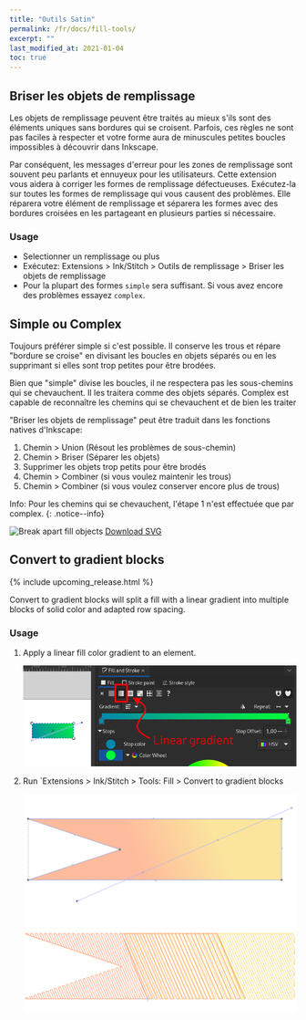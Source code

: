 ```yaml
---
title: "Outils Satin"
permalink: /fr/docs/fill-tools/
excerpt: ""
last_modified_at: 2021-01-04
toc: true
---
```

## Briser les objets de remplissage

Les objets de remplissage peuvent être traités au mieux s'ils sont des éléments uniques sans bordures qui se croisent. Parfois, ces règles ne sont pas faciles à respecter et votre forme aura de minuscules petites boucles impossibles à découvrir dans Inkscape.

Par conséquent, les messages d'erreur pour les zones de remplissage sont souvent peu parlants et ennuyeux pour les utilisateurs. Cette extension vous aidera à corriger les formes de remplissage défectueuses. Exécutez-la sur toutes les formes de remplissage qui vous causent des problèmes. Elle réparera votre élément de remplissage et séparera les formes avec des bordures croisées en les partageant en plusieurs parties si nécessaire.


### Usage

* Selectionner un remplissage ou plus
* Exécutez: Extensions > Ink/Stitch  > Outils de remplissage > Briser les objets de remplissage
* Pour la plupart des formes `simple` sera suffisant. Si vous avez encore des problèmes essayez `complex`.

## Simple ou Complex

Toujours préférer simple si c'est possible. Il conserve les trous et répare "bordure se croise" en divisant les boucles en objets séparés ou en les supprimant si elles sont trop petites pour être brodées.

Bien que "simple" divise les boucles, il ne respectera pas les sous-chemins qui se chevauchent. Il les traitera comme des objets séparés. Complex est capable de reconnaître les chemins qui se chevauchent et de bien les traiter

"Briser les objets de remplissage" peut être traduit dans les fonctions natives d'Inkscape:

 1. Chemin > Union (Résout les problèmes de sous-chemin)
 2. Chemin > Briser (Séparer les objets)
 3. Supprimer les objets trop petits pour être brodés
 4. Chemin > Combiner (si vous voulez maintenir les trous)
 5. Chemin > Combiner (si vous voulez conserver encore plus de trous)

Info: Pour les chemins qui se chevauchent, l'étape 1 n'est effectuée que par complex.
{: .notice--info}

![Break apart fill objects](/assets/images/docs/en/break_apart.jpg)
[Download SVG](/assets/images/docs/en/break_apart.svg)

## Convert to gradient blocks

{% include upcoming_release.html %}

Convert to gradient blocks will split a fill with a linear gradient into multiple blocks of solid color and adapted row spacing.

### Usage

1. Apply a linear fill color gradient to an element.

   ![linear gradient](/assets/images/docs/en/linear-gradient.png)
2. Run `Extensions > Ink/Stitch > Tools: Fill > Convert to gradient blocks

   ![color blocks](/assets/images/docs/color_blocks.png)
